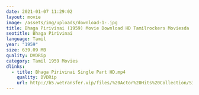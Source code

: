 ```yaml
---
date: 2021-01-07 11:29:02
layout: movie
image: /assets/img/uploads/download-1-.jpg
title: Bhaga Pirivinai (1959) Movie Download HD Tamilrockers Moviesda
seotitle: Bhaga Pirivinai
language: Tamil
year: "1959"
size: 639.09 MB
quality: DVDRip
category: Tamil 1959 Movies
dlinks:
  - title: Bhaga Pirivinai Single Part HD.mp4
    quality: DVDRip
    url: http://b5.wetransfer.vip/files/%20Actor%20Hits%20Collection/Sivaji%20Movies%20Collections/Bhaga%20Pirivinai%20(1959)/Bhaga%20Pirivinai%20%20Single%20Part%20HD.mp4
---
```

